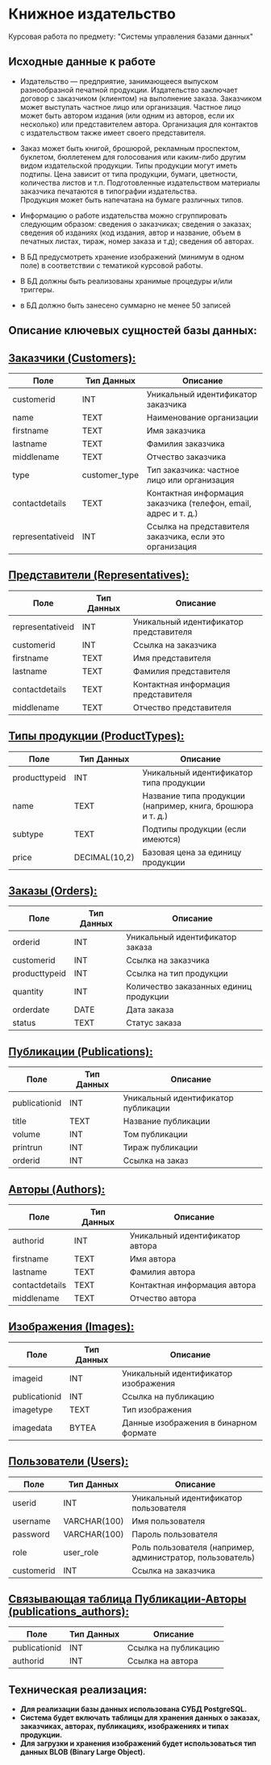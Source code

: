 # Книжное издательство
Курсовая работа по предмету: "Системы управления базами данных"
## Исходные данные к работе
 - Издательство — предприятие, занимающееся выпуском разнообразной печатной продукции. 
Издательство заключает договор с заказчиком (клиентом) на выполнение заказа. Заказчиком 
может выступать частное лицо или организация. Частное лицо может быть автором издания 
(или одним из авторов, если их несколько) или представителем автора. Организация для 
контактов с издательством также имеет своего представителя.

 - Заказ может быть книгой, брошюрой, рекламным проспектом, буклетом, бюллетенем для 
голосования или каким-либо другим видом издательской продукции.  Типы продукции могут 
иметь подтипы. Цена зависит от типа продукции, бумаги, цветности, количества листов и т.п. 
Подготовленные издательством материалы заказчика печатаются в типографии издательства.  
Продукция может быть напечатана на бумаге различных типов.           
 
 - Информацию о работе издательства можно сгруппировать следующим образом: сведения о 
заказчиках; сведения о заказах; сведения об изданиях (код издания, автор и название, объем в 
печатных листах, тираж, номер заказа  и т.д); сведения об авторах.             
 
 - В БД предусмотреть хранение изображений (минимум в одном поле) в соответствии с 
тематикой курсовой работы.                                                                                                                     
 
 - В БД должны быть реализованы хранимые процедуры и/или триггеры.          
      
- в БД должно быть занесено суммарно не менее 50 записей
## Описание ключевых сущностей базы данных:
## <ins>Заказчики (Customers):</ins>
| Поле              | Тип Данных         | Описание                                                      |
|-------------------|--------------------|---------------------------------------------------------------|
| customerid        | INT                | Уникальный идентификатор заказчика                            |
| name        | TEXT                | Наименование организации 
| firstname         | TEXT               | Имя заказчика                           |
| lastname          | TEXT               | Фамилия заказчика                       |
| middlename        | TEXT               | Отчество заказчика                     |
| type              | customer_type      | Тип заказчика: частное лицо или организация                   |
| contactdetails    | TEXT               | Контактная информация заказчика (телефон, email, адрес и т. д.)|
| representativeid  | INT                | Ссылка на представителя заказчика, если это организация       |

## <ins>Представители (Representatives):</ins>
| Поле              | Тип Данных         | Описание                                                      |
|-------------------|--------------------|---------------------------------------------------------------|
| representativeid   | INT                | Уникальный идентификатор представителя                        |
| customerid        | INT                | Ссылка на заказчика                                          |
| firstname         | TEXT               | Имя представителя                                            |
| lastname          | TEXT               | Фамилия представителя                                        |
| contactdetails    | TEXT               | Контактная информация представителя                          |
| middlename        | TEXT               | Отчество представителя                                       |

## <ins>Типы продукции (ProductTypes):</ins>
| Поле              | Тип Данных         | Описание                                                      |
|-------------------|--------------------|---------------------------------------------------------------|
| producttypeid     | INT                | Уникальный идентификатор типа продукции                        |
| name              | TEXT               | Название типа продукции (например, книга, брошюра и т. д.)     |
| subtype           | TEXT               | Подтипы продукции (если имеются)                               |
| price             | DECIMAL(10,2)      | Базовая цена за единицу продукции                              |

## <ins>Заказы (Orders):</ins>
| Поле              | Тип Данных         | Описание                                                      |
|-------------------|--------------------|---------------------------------------------------------------|
| orderid           | INT                | Уникальный идентификатор заказа                                |
| customerid        | INT                | Ссылка на заказчика                                          |
| producttypeid     | INT                | Ссылка на тип продукции                                       |
| quantity          | INT                | Количество заказанных единиц продукции                        |
| orderdate         | DATE               | Дата заказа                                                 |
| status            | TEXT               | Статус заказа                                               |

## <ins>Публикации (Publications):</ins>
| Поле              | Тип Данных         | Описание                                                      |
|-------------------|--------------------|---------------------------------------------------------------|
| publicationid     | INT                | Уникальный идентификатор публикации                            |
| title             | TEXT               | Название публикации                                          |
| volume            | INT                | Том публикации                                               |
| printrun          | INT                | Тираж публикации                                            |
| orderid           | INT                | Ссылка на заказ                                             |

## <ins>Авторы (Authors):</ins>
| Поле              | Тип Данных         | Описание                                                      |
|-------------------|--------------------|---------------------------------------------------------------|
| authorid          | INT                | Уникальный идентификатор автора                               |
| firstname         | TEXT               | Имя автора                                                  |
| lastname          | TEXT               | Фамилия автора                                              |
| contactdetails    | TEXT               | Контактная информация автора                                 |
| middlename        | TEXT               | Отчество автора                                             |

## <ins>Изображения (Images):</ins>
| Поле              | Тип Данных         | Описание                                                      |
|-------------------|--------------------|---------------------------------------------------------------|
| imageid           | INT                | Уникальный идентификатор изображения                          |
| publicationid     | INT                | Ссылка на публикацию                                        |
| imagetype         | TEXT               | Тип изображения                                             |
| imagedata         | BYTEA              | Данные изображения в бинарном формате                       |

## <ins>Пользователи (Users):</ins>
| Поле              | Тип Данных         | Описание                                                      |
|-------------------|--------------------|---------------------------------------------------------------|
| userid            | INT                | Уникальный идентификатор пользователя                         |
| username          | VARCHAR(100)       | Имя пользователя                                             |
| password          | VARCHAR(100)       | Пароль пользователя                                         |
| role              | user_role          | Роль пользователя (например, администратор, пользователь)    |
| customerid        | INT                | Ссылка на заказчика                                          |

## <ins>Связывающая таблица Публикации-Авторы (publications_authors):</ins>
| Поле              | Тип Данных         | Описание                                                      |
|-------------------|--------------------|---------------------------------------------------------------|
| publicationid     | INT                | Ссылка на публикацию                                         |
| authorid          | INT                | Ссылка на автора                                             |
## Техническая реализация:
- **Для реализации базы данных использована СУБД PostgreSQL.**
- **Система будет включать таблицы для хранения данных о заказах, заказчиках, авторах, публикациях, изображениях и типах продукции.**
- **Для загрузки и хранения изображений будет использоваться тип данных BLOB (Binary Large Object).**
